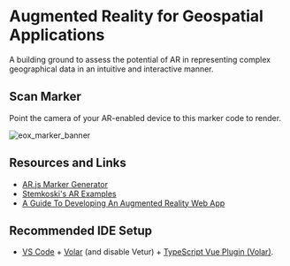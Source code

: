 # Augmented Reality for Geospatial Applications

A building ground to assess the potential of AR in representing complex geographical data in an intuitive and interactive manner.

## Scan Marker

Point the camera of your AR-enabled device to this marker code to render.

![eox_marker_banner](https://github.com/spectrachrome/eox-ar/assets/94269527/dcfc439b-e399-42ec-9408-f8c402c9fdd9)


## Resources and Links

- [AR.js Marker Generator](https://jeromeetienne.github.io/AR.js/three.js/examples/marker-training/examples/generator.html)
- [Stemkoski's AR Examples](https://stemkoski.github.io/AR-Examples/)
- [A Guide To Developing An Augmented Reality Web App](https://3sidedcube.com/en-us/ar-js-a-guide-to-developing-an-augmented-reality-web-app-2/)



## Recommended IDE Setup

- [VS Code](https://code.visualstudio.com/) + [Volar](https://marketplace.visualstudio.com/items?itemName=Vue.volar) (and disable Vetur) + [TypeScript Vue Plugin (Volar)](https://marketplace.visualstudio.com/items?itemName=Vue.vscode-typescript-vue-plugin).
